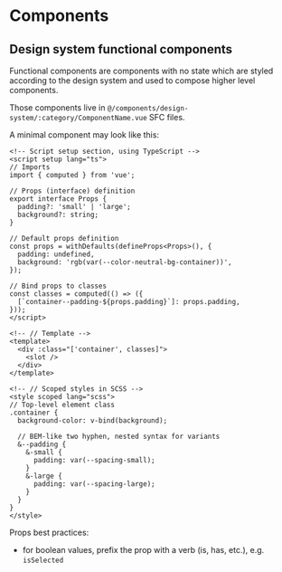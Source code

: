 # Components

## Design system functional components

Functional components are components with no state which are styled according to the design system and used to compose higher level components.

Those components live in `@/components/design-system/:category/ComponentName.vue` SFC files.

A minimal component may look like this:

```vue
<!-- Script setup section, using TypeScript -->
<script setup lang="ts">
// Imports
import { computed } from 'vue';

// Props (interface) definition
export interface Props {
  padding?: 'small' | 'large';
  background?: string;
}

// Default props definition
const props = withDefaults(defineProps<Props>(), {
  padding: undefined,
  background: 'rgb(var(--color-neutral-bg-container))',
});

// Bind props to classes
const classes = computed(() => ({
  [`container--padding-${props.padding}`]: props.padding,
}));
</script>

<!-- // Template -->
<template>
  <div :class="['container', classes]">
    <slot />
  </div>
</template>

<!-- // Scoped styles in SCSS -->
<style scoped lang="scss">
// Top-level element class
.container {
  background-color: v-bind(background);

  // BEM-like two hyphen, nested syntax for variants
  &--padding {
    &-small {
      padding: var(--spacing-small);
    }
    &-large {
      padding: var(--spacing-large);
    }
  }
}
</style>
```

Props best practices:

- for boolean values, prefix the prop with a verb (is, has, etc.), e.g. `isSelected`
